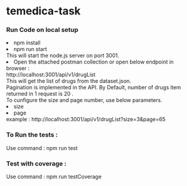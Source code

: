 # temedica-task
<h3>Run Code on local setup</h3>
<li> npm install</li>
<li> npm run start</li>
  This will start the node.js server on port 3001.
<li> Open the attached postman collection or open below endpoint in browser :</li>
  http://localhost:3001/api/v1/drugList <br>
  This will get the list of drugs from the dataset.json. <br>
  Pagination is implemented in the API. By Default, number of drugs item returned in 1 request is 20 . <br>
  To cunfigure the size and page number, use below parameters. <br>
     <li> size</li>
     <li> page </li>
  example : http://localhost:3001/api/v1/drugList?size=3&page=65
  
  <h3>To Run the tests : </h3>
  Use command : npm run test
  <h3> Test with coverage :</h3>
  Use command : npm run testCoverage

